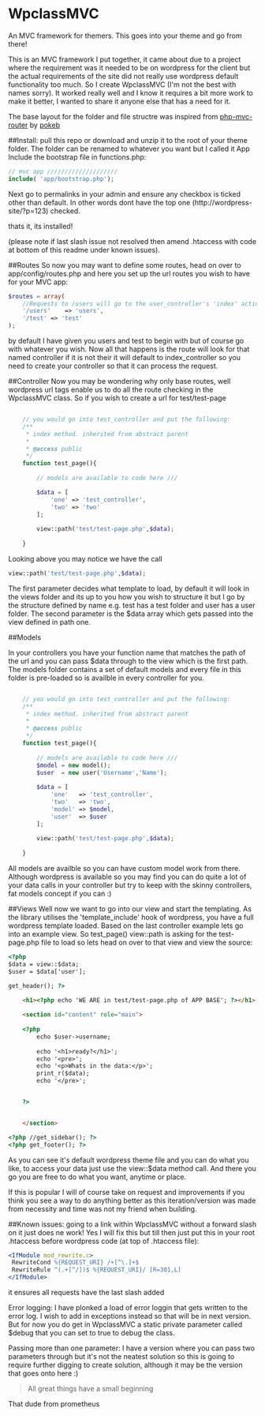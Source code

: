 WpclassMVC
==========

An MVC framework for themers. This goes into your theme and go from there!

This is an MVC framework I put together, it came about due to a project where the requirement was it needed to be on wordpress for the client but the actual requirements of the site did not really use wordpress default functionality too much. So I create WpclassMVC (I'm not the best with names sorry). It worked really well and I know it requires a bit more work to make it better, I wanted to share it anyone else that has a need for it.


The base layout for the folder and file structre was inspired from [php-mvc-router](https://github.com/pokeb/php-mvc-router) by [pokeb](https://github.com/pokeb)

##Install:
pull this repo or download and unzip it to the root of your theme folder. The folder can be renamed to whatever you want but I called it App
Include the bootstrap file in functions.php:
```php
// mvc app ////////////////////
include( 'app/bootstrap.php');
```

Next go to permalinks in your admin and ensure any checkbox is ticked other than default. In other words dont have the top one (http://wordpress-site/?p=123) checked.

thats it, its installed!


(please note if last slash issue not resolved then amend .htaccess with code at bottom of this readme under known issues).

##Routes
So now you may want to define some routes, head on over to app/config/routes.php and here you set up the url routes you wish to have for your MVC app:
```php
$routes = array(
	//Requests to /users will go to the user_controller's 'index' action
	'/users' 	=> 'users',
	'/test' => 'test'
);
```

by default I have given you users and test to begin with but of course go with whatever you wish.
Now all that happens is the route will look for that named controller if it is not their it will default to index_controller so you need to create your controller so that it can process the request.

##Controller
Now you may be wondering why only base routes, well wordpress url tags enable us to do all the route checking in the WpclassMVC class. So if you wish to create a url for test/test-page
```php

	// you would go into test_controller and put the following:
	/**
	 * index method. inherited from abstract parent
	 *
	 * @access public
	 */
	function test_page(){
		
  		// models are available to code here ///

		$data = [
			'one' => 'test_controller',
			'two' => 'two'
		];
		
		view::path('test/test-page.php',$data);
		
	}
```

Looking above you may notice we have the call 
```php
view::path('test/test-page.php',$data);
```
The first parameter decides what template to load, by default it will look in the views folder and its up to you how you wish to structure it but I go by the structure defined by name e.g. test has a test folder and user has a user folder. The second parameter is the $data array which gets passed into the view defined in path one.


##Models

In your controllers you have your function name that matches the path of the url and you can pass $data through to the view which is the first path. 
The models folder contains a set of default models and every file in this folder is pre-loaded so is availble in every controller for you. 
```php

	// you would go into test_controller and put the following:
	/**
	 * index method. inherited from abstract parent
	 *
	 * @access public
	 */
	function test_page(){
		
  		// models are available to code here ///
		$model = new model();
		$user  = new user('Username','Name');
	
		$data = [
			'one'   => 'test_controller',
			'two'   => 'two',
			'model' => $model,
			'user'  => $user
		];
		
		view::path('test/test-page.php',$data);
		
	}
```

All models are availble so you can have custom model work from there. 
Although wordpress is available so you may find you can do quite a lot of your data calls in your controller but try to keep with the skinny controllers, fat models concept if you can :)


##Views
Well now we want to go into our view and start the templating. As the library utilises the 'template_include' hook of wordpress, you have a full wordpress template loaded. Based on the last controller example lets go into an example view.
So test_page() view::path is asking for the test-page.php file to load so lets head on over to that view and view the source:
```html
<?php 
$data = view::$data;
$user = $data['user'];

get_header(); ?>

	<h1><?php echo 'WE ARE in test/test-page.php of APP BASE'; ?></h1>
	
	<section id="content" role="main">
	
	<?php 
		echo $user->username;	
	
		echo '<h1>ready?</h1>';
		echo '<pre>';
		echo '<p>Whats in the data:</p>';
		print_r($data);
		echo '</pre>';


	?>


	</section>

<?php //get_sidebar(); ?>
<?php get_footer(); ?>
```

As you can see it's default wordpress theme file and you can do what you like, to access your data just use the view::$data method call.
And there you go you are free to do what you want, anytime or place.

If this is popular I will of course take on request and improvements if you think you see a way to do anything better as this iteration/version was made from necessity and time was not my friend when building.



##Known issues:
going to a link within WpclassMVC without a forward slash on it just does ne work!
Yes I will fix this but till then just put this in your root .htaccess before wordpress code (at top of .htaccess file):
```apache
<IfModule mod_rewrite.c>
 RewriteCond %{REQUEST_URI} /+[^\.]+$
 RewriteRule ^(.+[^/])$ %{REQUEST_URI}/ [R=301,L]
</IfModule>
```
it ensures all requests have the last slash added

Error logging:
I have plonked a load of error loggin that gets written to the error log. I wish to add in exceptions instead so that will be in next version. But for now you do get in WpclassMVC a static private parameter called $debug that you can set to true to debug the class.

Passing more than one parameter:
I have a version where you can pass two parameters through but it's not the neatest solution so this is going to require further digging to create solution, although it may be the version that goes onto here :)


> All great things have a small beginning

That dude from prometheus
